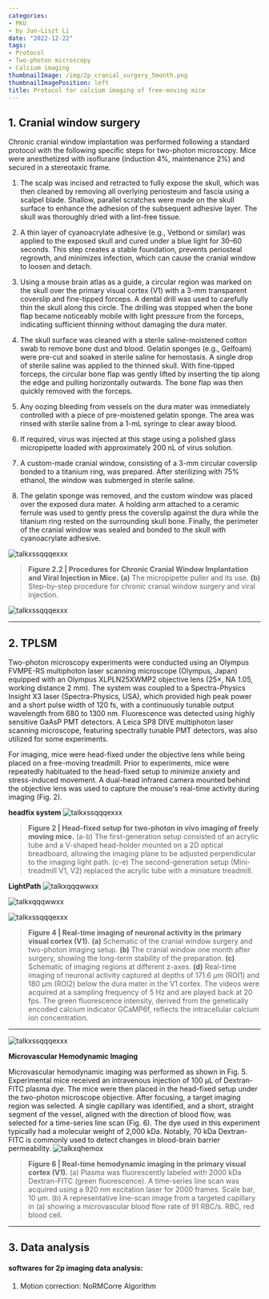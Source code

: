 ```yaml
---
categories:
- PKU
- by Jun-Liszt Li
date: "2022-12-22"
tags:
- Protocol
- Two-photon microscopy
- Calcium imaging
thumbnailImage: /img/2p_cranial_surgery_5month.png
thumbnailImagePosition: left
title: Protocol for calcium imaging of free-moving mice
---
```






## 1. Cranial window surgery

Chronic cranial window implantation was performed following a standard protocol with the following specific steps for two-photon microscopy. Mice were anesthetized with isoflurane (induction 4%, maintenance 2%) and secured in a stereotaxic frame.
1. The scalp was incised and retracted to fully expose the skull, which was then cleaned by removing all overlying periosteum and fascia using a scalpel blade. Shallow, parallel scratches were made on the skull surface to enhance the adhesion of the subsequent adhesive layer. The skull was thoroughly dried with a lint-free tissue.

2. A thin layer of cyanoacrylate adhesive (e.g., Vetbond or similar) was applied to the exposed skull and cured under a blue light for 30–60 seconds. This step creates a stable foundation, prevents periosteal regrowth, and minimizes infection, which can cause the cranial window to loosen and detach.

3. Using a mouse brain atlas as a guide, a circular region was marked on the skull over the primary visual cortex (V1) with a 3-mm transparent coverslip and fine-tipped forceps. A dental drill was used to carefully thin the skull along this circle. The drilling was stopped when the bone flap became noticeably mobile with light pressure from the forceps, indicating sufficient thinning without damaging the dura mater.

4. The skull surface was cleaned with a sterile saline-moistened cotton swab to remove bone dust and blood. Gelatin sponges (e.g., Gelfoam) were pre-cut and soaked in sterile saline for hemostasis. A single drop of sterile saline was applied to the thinned skull. With fine-tipped forceps, the circular bone flap was gently lifted by inserting the tip along the edge and pulling horizontally outwards. The bone flap was then quickly removed with the forceps.

5. Any oozing bleeding from vessels on the dura mater was immediately controlled with a piece of pre-moistened gelatin sponge. The area was rinsed with sterile saline from a 1-mL syringe to clear away blood.

6. If required, virus was injected at this stage using a polished glass micropipette loaded with approximately 200 nL of virus solution.

7. A custom-made cranial window, consisting of a 3-mm circular coverslip bonded to a titanium ring, was prepared. After sterilizing with 75% ethanol, the window was submerged in sterile saline.

8. The gelatin sponge was removed, and the custom window was placed over the exposed dura mater. A holding arm attached to a ceramic ferrule was used to gently press the coverslip against the dura while the titanium ring rested on the surrounding skull bone. Finally, the perimeter of the cranial window was sealed and bonded to the skull with cyanoacrylate adhesive.

![talkxssqqqexxx](/img/cranial_surgery_x1.png)
>**Figure 2.2 | Procedures for Chronic Cranial Window Implantation and Viral Injection in Mice.**
**(a)** The micropipette puller and its use.
**(b)** Step-by-step procedure for chronic cranial window surgery and viral injection.

![talkxssqqqexxx](/img/2p_cranial_surgery_5month.png)




















---
## 2. TPLSM

Two-photon microscopy experiments were conducted using an Olympus FVMPE-RS multiphoton laser scanning microscope (Olympus, Japan) equipped with an Olympus XLPLN25XWMP2 objective lens (25×, NA 1.05, working distance 2 mm). The system was coupled to a Spectra-Physics Insight X3 laser (Spectra-Physics, USA), which provided high peak power and a short pulse width of 120 fs, with a continuously tunable output wavelength from 680 to 1300 nm. Fluorescence was detected using highly sensitive GaAsP PMT detectors. A Leica SP8 DIVE multiphoton laser scanning microscope, featuring spectrally tunable PMT detectors, was also utilized for some experiments.

For imaging, mice were head-fixed under the objective lens while being placed on a free-moving treadmill. Prior to experiments, mice were repeatedly habituated to the head-fixed setup to minimize anxiety and stress-induced movement. A dual-head infrared camera mounted behind the objective lens was used to capture the mouse's real-time activity during imaging (Fig. 2).

**headfix system**
![talkxssqqqexxx](/img/treadmill_new.png)
> **Figure 2 | Head-fixed setup for two-photon in vivo imaging of freely moving mice.**
(a-b) The first-generation setup consisted of an acrylic tube and a V-shaped head-holder mounted on a 2D optical breadboard, allowing the imaging plane to be adjusted perpendicular to the imaging light path.
(c-e) The second-generation setup (Mini-treadmill V1, V2) replaced the acrylic tube with a miniature treadmill.




**LightPath**
![talkxqqqwwxx](/img/light_path_olympus_2p.png)

![talkxqqqwwxx](/img/lightpath_2p_software.png)


![talkxssqqqexxx](/img/v1_2p_imaging.png)
> **Figure 4 | Real-time imaging of neuronal activity in the primary visual cortex (V1).**
**(a)** Schematic of the cranial window surgery and two-photon imaging setup.
**(b)** The cranial window one month after surgery, showing the long-term stability of the preparation.
**(c)** Schematic of imaging regions at different z-axes.
**(d)** Real-time imaging of neuronal activity captured at depths of 171.6 μm (ROI1) and 180 μm (ROI2) below the dura mater in the V1 cortex. The videos were acquired at a sampling frequency of 5 Hz and are played back at 20 fps. The green fluorescence intensity, derived from the genetically encoded calcium indicator GCaMP6f, reflects the intracellular calcium ion concentration.

---
![talkxssqqqexxx](/img/long_term_imaging_of_capillary_neuron.png)





**Microvascular Hemodynamic Imaging**

Microvascular hemodynamic imaging was performed as shown in Fig. 5. Experimental mice received an intravenous injection of 100 μL of Dextran-FITC plasma dye. The mice were then placed in the head-fixed setup under the two-photon microscope objective. After focusing, a target imaging region was selected. A single capillary was identified, and a short, straight segment of the vessel, aligned with the direction of blood flow, was selected for a time-series line scan (Fig. 6). The dye used in this experiment typically had a molecular weight of 2,000 kDa. Notably, 70 kDa Dextran-FITC is commonly used to detect changes in blood-brain barrier permeability.
![talkxqhemox](/img/microvascular_hemo_imaging.png)
> **Figure 6 | Real-time hemodynamic imaging in the primary visual cortex (V1).**
(a) Plasma was fluorescently labeled with 2000 kDa Dextran-FITC (green fluorescence). A time-series line scan was acquired using a 920 nm excitation laser for 2000 frames. Scale bar, 10 μm.
(b) A representative line-scan image from a targeted capillary in (a) showing a microvascular blood flow rate of 91 RBC/s. RBC, red blood cell.


---
## 3. Data analysis









#### softwares for 2p imaging data analysis:
1. Motion correction: NoRMCorre Algorithm